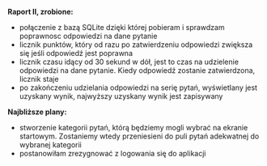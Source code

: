 **Raport II, zrobione:**

- połączenie z bazą SQLite dzięki której pobieram i sprawdzam poprawnosc odpowiedzi na dane pytanie
- licznik punktów, który od razu po zatwierdzeniu odpowiedzi zwiększa się jeśli odpowiedź jest poprawna 
- licznik czasu idący od 30 sekund w dół, jest to czas na udzielenie odpowiedzi na dane pytanie. Kiedy odpowiedź zostanie zatwierdzona, licznik staje
- po zakończeniu udzielania odpowiedzi na serię pytań, wyświetlany jest uzyskany wynik, najwyższy uzyskany wynik jest zapisywany

**Najbliższe plany:**
- stworzenie kategorii pytań, którą będziemy mogli wybrać na ekranie startowym. Zostaniemy wtedy przeniesieni do puli pytań adekwatnej do wybranej kategorii
- postanowiłam zrezygnować z logowania się do aplikacji